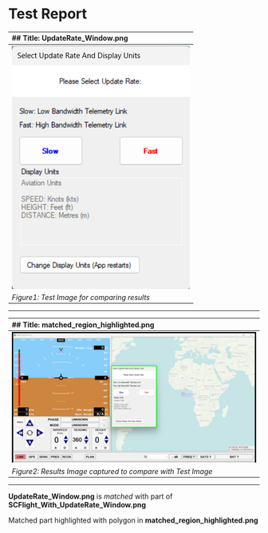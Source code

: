 # **Test Report**
| ## Title: UpdateRate_Window.png |
| :---------------------------- |
| ![Test Image](../Test_Images/UpdateRate_Window.png) |
| *Figure1: Test Image for comparing results* |
----------------------------
| ## Title: matched_region_highlighted.png |
| :---------------------------- |
| ![Result Image captured](../Result_Images/matched_region_highlighted.png) |
| *Figure2: Results Image captured to compare with Test Image* |
----------------------------
**UpdateRate_Window.png** is *matched* with part of **SCFlight_With_UpdateRate_Window.png**

Matched part highlighted with polygon in **matched_region_highlighted.png**


